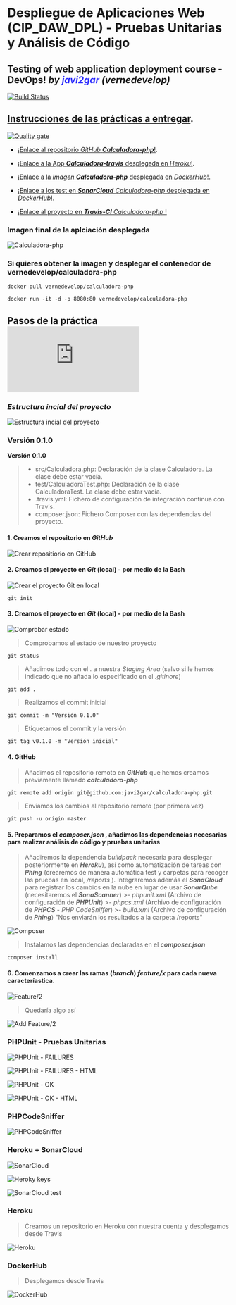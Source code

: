 # Despliegue de Aplicaciones Web (CIP_DAW_DPL) - Pruebas Unitarias y Análisis de Código
## Testing of web application deployment course - DevOps! _by <span style="color:blue; opacity: 0.80">  javi2gar</span> (vernedevelop)_ 
[![Build Status](https://travis-ci.org/javi2gar/calculadora-php.svg?branch=master)](https://travis-ci.org/javi2gar/calculadora-php)
## [Instrucciones de las prácticas a entregar](https://github.com/javi2gar/calculadora-php/blob/master/README_FILES/INSTRUCCIONES.md).

[![Quality gate](https://sonarcloud.io/api/project_badges/quality_gate?project=%22%24SONAR_CLOUD_API_KEY%22)](https://sonarcloud.io/dashboard?id=%22%24SONAR_CLOUD_API_KEY%22)

- [¡Enlace al repositorio _GitHub_ **_Calculadora-php_**!](https://github.com/javi2gar/calculadora-php).  

- [¡Enlace a la App **_Calculadora-travis_** desplegada en _Heroku_!](https://calculadora-travis.herokuapp.com).  

- [¡Enlace a la _imagen_ **_Calculadora-php_** desplegada en _DockerHub_!](https://hub.docker.com/r/vernedevelop/calculadora-php).  

- [¡Enlace a los test en **_SonarCloud_** _Calculadora-php_ desplegada en _DockerHub_!](https://sonarcloud.io/dashboard?id=%22%24SONAR_CLOUD_API_KEY%22).  

- [¡Enlace al proyecto en **_Travis-CI_** _Calculadora-php_ !](https://travis-ci.org/javi2gar/calculadora-php)


### Imagen final de la aplciación desplegada

![Calculadora-php](README_FILES/images_readme/calculadora.jpg)
	
>  
### Si quieres obtener la imagen y desplegar el contenedor de vernedevelop/calculadora-php

	docker pull vernedevelop/calculadora-php

	docker run -it -d -p 8080:80 vernedevelop/calculadora-php

## Pasos de la práctica  ![Comandos de ayuda]( https://github.com/javi2gar/calculadora-php/blob/master/README_FILES/COMANDOS_AYUDA.md)

### _Estructura incial del proyecto_ ###

![Estructura incial del proyecto](README_FILES/images_readme/p01.jpg)

### Versión 0.1.0
**Versión 0.1.0**	
> - src/Calculadora.php: Declaración de la	 clase Calculadora. La clase debe estar vacía.
> - test/CalculadoraTest.php: Declaración de la clase CalculadoraTest. La clase debe estar vacía.
> - .travis.yml: Fichero de configuración de integración continua con Travis.
> - composer.json: Fichero Composer con las dependencias del proyecto.

#### 1. Creamos el repositorio en _GitHub_

![Crear repositiorio en GitHub](README_FILES/images_readme/p02.jpg)

#### 2. Creamos el proyecto en _Git_ (local) - por medio de la Bash

![Crear el proyecto Git en local](README_FILES/images_readme/p03.jpg)

>	
	git init

#### 3. Creamos el proyecto en _Git_ (local) - por medio de la Bash

![Comprobar estado](README_FILES/images_readme/p04.jpg)

>	Comprobamos el estado de nuestro proyecto

	git status


>	Añadimos todo con el . a nuestra _Staging Area_ (salvo si le hemos indicado que no añada lo especificado en el _.gitinore_)

	git add .


>	Realizamos el commit inicial 

	git commit -m "Versión 0.1.0"

>	Etiquetamos el commit y la versión 

	git tag v0.1.0 -m "Versión inicial"

#### 4. GitHub

>	Añadimos el repositorio remoto en _**GitHub**_ que hemos creamos previamente llamado _**calculadora-php**_ 

	git remote add origin git@github.com:javi2gar/calculadora-php.git

>	Enviamos los cambios al repositorio remoto (por primera vez)  

	git push -u origin master

#### 5. Preparamos el _composer.json_ , añadimos las dependencias necesarias para realizar análisis de código y pruebas unitarias 

> Añadiremos la dependencia _buildpack_ necesaria para desplegar posteriormente en _**Heroku**_), así como automatización de tareas con _**Phing**_ (crearemos de manera automática test y carpetas para recoger las pruebas en local,  _/reports_ ). Integraremos además el _**SonaCloud**_ para registrar los cambios en la nube en lugar de usar _**SonarQube**_ (necesitaremos el _**SonaScanner**_)
	>- _phpunit.xml_ (Archivo de configuración de _**PHPUnit**_)
	>- _phpcs.xml_ (Archivo de configuración de _**PHPCS**_ - _PHP CodeSniffer_)
	>- _build.xml_ (Archivo de configuración de _**Phing**_)
    "Nos enviarán los resultados a la carpeta /reports"

![Composer](README_FILES/images_readme/p05.jpg)

>	Instalamos las dependencias declaradas en el _**composer.json**_ 

	composer install

#### 6. Comenzamos a crear las ramas (_branch_) _feature/x_ para cada nueva caracteríastica.

![Feature/2](README_FILES/images_readme/p06.jpg)

> Quedaría algo así

![Add Feature/2](README_FILES/images_readme/p07.jpg)

### PHPUnit - Pruebas Unitarias

![PHPUnit - FAILURES](README_FILES/images_readme/p08.jpg)


![PHPUnit - FAILURES - HTML](README_FILES/images_readme/p09.jpg)


![PHPUnit - OK](README_FILES/images_readme/p10.jpg)


![PHPUnit - OK - HTML](README_FILES/images_readme/p11.jpg)


### PHPCodeSniffer 

![PHPCodeSniffer ](README_FILES/images_readme/p12.jpg)

### Heroku + SonarCloud

![SonarCloud ](README_FILES/images_readme/p13.jpg)


![Heroky keys](README_FILES/images_readme/p14.jpg)



![SonarCloud test](README_FILES/images_readme/p15.jpg)


### Heroku
> Creamos un repositorio en Heroku con nuestra cuenta y desplegamos desde Travis

![Heroku](README_FILES/images_readme/p16.jpg)

### DockerHub
> Desplegamos desde Travis

![DockerHub](README_FILES/images_readme/p17.jpg)